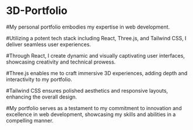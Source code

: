 # 3D-Portfolio

#My personal portfolio embodies my expertise in web development.

#Utilizing a potent tech stack including React, Three.js, and Tailwind CSS, I deliver seamless user experiences.

#Through React, I create dynamic and visually captivating user interfaces, showcasing creativity and technical prowess.

#Three.js enables me to craft immersive 3D experiences, adding depth and interactivity to my portfolio.

#Tailwind CSS ensures polished aesthetics and responsive layouts, enhancing the overall design.

#My portfolio serves as a testament to my commitment to innovation and excellence in web development, showcasing my skills and abilities in a compelling manner.
